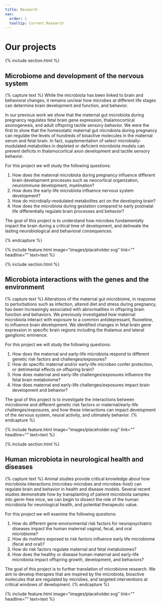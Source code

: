 ```yaml
---
title: Research
nav:
  order: 1
  tooltip: Current Research
---
```


# <i class="fas fa-flask"></i>Our projects

{% include section.html %}
## <i class="fas fa-bacteria"></i>Microbiome and development of the nervous system      <i class="fas fa-brain"></i> 
{% capture text %}
While the microbiota has been linked to brain and behavioral changes, it remains unclear how microbes at different life stages can determine brain development and function, and behavior. 

In our previous work we show that the maternal gut microbiota during pregnancy regulates fetal brain gene expression, thalamocortical axonogenesis, and adult offspring tactile sensory behavior. We were the first to show that the homeostatic maternal gut microbiota during pregnancy can regulate the levels of hundreds of bioactive molecules in the maternal serum and fetal brain. In fact, supplementation of select microbially-modulated metabolites in depleted or deficient microbiota models can prevent deficits in thalamocortical axon development and tactile sensory behavior. 


For this project we will study the following questions:
1. How does the maternal microbiota during pregnancy influence different brain development processes such as neocortical organization, neuroimmune development, myelination? 
2. How does the early-life microbiota influence nervous system development? 
3. How do microbially-modulated metabolites act on the developing brain?
4. How does the microbiota during gestation compared to early postnatal life differentially regulate brain processes and behavior?


The goal of this project is to understand how microbes fundamentally impact the brain during a critical time of development, and delineate the lasting neurobiological and behavioral consequences.

{% endcapture %}

{%
  include feature.html
  image="images/placeholder.svg"
  link=""
  headline=""
  text=text
%}

{% include section.html %}
## <i class="fas fa-bacteria"></i> Microbiota interactions with the genes and the environment      <i class="fas fa-dna"></i>
{% capture text %}
Alterations of the maternal gut microbiome, in response to perturbations such as infection, altered diet and stress during pregnancy, has been increasingly associated with abnormalities in offspring brain function and behaviors. We previously investigated how maternal microbiota interact with exposure to a common antidepressant, fluoxetine, to influence brain development. We identified changes in fetal brain gene expression in specific brain regions including the thalamus and lateral ganglionic eminence. 

For this project we will study the following questions:
1. How does the maternal and early-life microbiota respond to different genetic risk factors and challenges/exposures? 
2. How do specific maternal and/or early-life microbes confer protection, or detrimental effects on offspring brain?
3. How does maternal and early-life challenges/exposures influence the fetal brain metabolome?
4. How does maternal and early-life challenges/exposures impact brain development and behavior?

The goal of this project is to investigate the interactions between microbiome and different genetic risk factors or maternal/early-life challenges/exposures, and how these interactions can impact development of the nervous system, neural activity, and ultimately behavior.
{% endcapture %}

{%
  include feature.html
  image="images/placeholder.svg"
  link=""
  headline=""
  text=text
%}

{% include section.html %}
## <i class="fas fa-head-side-brain"></i> Human microbiota in neurological health and diseases
{% capture text %}
Animal studies provide critical knowledge about how microbiota interactions (microbes-microbes and microbes-host) can regulate brain and behavior in health and disease models. Several recent studies demonstrate how by transplanting of patient microbiota samples into germ-free mice, we can begin to dissect the role of the human microbiota for neurological health, and potential therapeutic value. 

For this project we will examine the following questions:
1. How do different gene-environmental risk factors for neuropsychiatric diseases impact the human maternal vaginal, fecal, and oral microbiome?
2. How do mothers exposed to risk factors influence early life microbiome (fecal and oral)?
3. How do risk factors regulate maternal and fetal metabolomes?
4. How does the healthy or disease human maternal and early-life microbiota impact offspring growth, development, and behaviors?

The goal of this project is to further translation of microbiome research. We aim to develop therapies that are inspired by the microbiota, bioactive molecules that are regulated by microbes, and targeted interventions at critical windows of development. 
{% endcapture %}

{%
  include feature.html
  image="images/placeholder.svg"
  link=""
  headline=""
  text=text
%}

